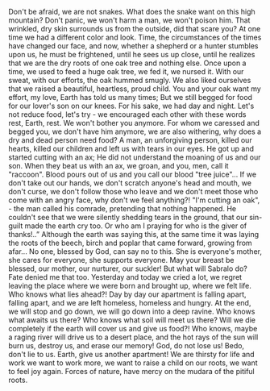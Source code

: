 Don't be afraid, we are not snakes. 
What does the snake want on this high mountain? 
Don't panic, we won't harm a man, we won't poison him.
That wrinkled, dry skin surrounds us from the outside, did that scare you? 
At one time we had a different color and look. 
Time, the circumstances of the times have changed our face, and now, whether a shepherd or a hunter stumbles upon us, he must be frightened, until he sees us up close, until he realizes that we are the dry roots of one oak tree and nothing else. 
Once upon a time, we used to feed a huge oak tree, we fed it, we nursed it. 
With our sweat, with our efforts, the oak hummed smugly. 
We also liked ourselves that we raised a beautiful, heartless, proud child.
You and your oak want my effort, my love, Earth has told us many times; But we still begged for food for our lover's son on our knees. 
For his sake, we had day and night.
Let's not reduce food, let's try - we encouraged each other with these words
rest, Earth, rest. 
We won't bother you anymore. 
For whom we caressed and begged you, we don't have him anymore, we are also withering, why does a dry and dead person need food? 
A man, an unforgiving person, killed our hearts, killed our children and left us with tears in our eyes. 
He got up and started cutting with an ax; He did not understand the moaning of us and our son. 
When they beat us with an ax, we groan, and you, men, call it "raccoon".
Blood pours out of us and you call our blood "tree juice"... 
If we don't take out our hands, we don't scratch anyone's head and mouth, we don't curse, we don't follow those who leave and we don't meet those who come with an angry face, why don't we feel anything?!
"I'm cutting an oak", - the man called his comrade, pretending that nothing happened. 
He couldn't see that we were silently shedding tears in the ground, that our sin-guilt made the earth cry too. 
Or who am I praying for 
who is the giver of thanks!..”
Although the earth was saying this, at the same time it was laying the roots of the beech, birch and poplar that came forward, growing from afar... 
No one, blessed by God, can say no to this. 
She is everyone's mother, she cares for everyone, she supports everyone. 
May your breast be blessed, our mother, our nurturer, our suckler!
But what will Sabralo do? 
Fate denied me that too. 
Yesterday and today we cried a lot, we regret leaving the place where we were born and brought up, where we felt life.
Who knows what lies ahead?! 
Day by day our apartment is falling apart, falling apart, and we are left homeless, homeless and hungry. 
At the end, we will stop and go down, we will go down into a deep ravine.
Who knows what awaits us there? 
Who knows what soil will meet us there? 
Will we die completely if the earth will cover us and give us food?!
Who knows, maybe a raging river will drive us to a desert place, and the hot rays of the sun will burn us, destroy us, and erase our memory!
God, do not lose us!
Bedo, don't lie to us. 
Earth, give us another apartment! 
We are thirsty for life and work
we want to work more, we want to raise a child on our roots, we want to feel joy again. 
Forces of nature, have mercy on the mudara of the pitiful roots.